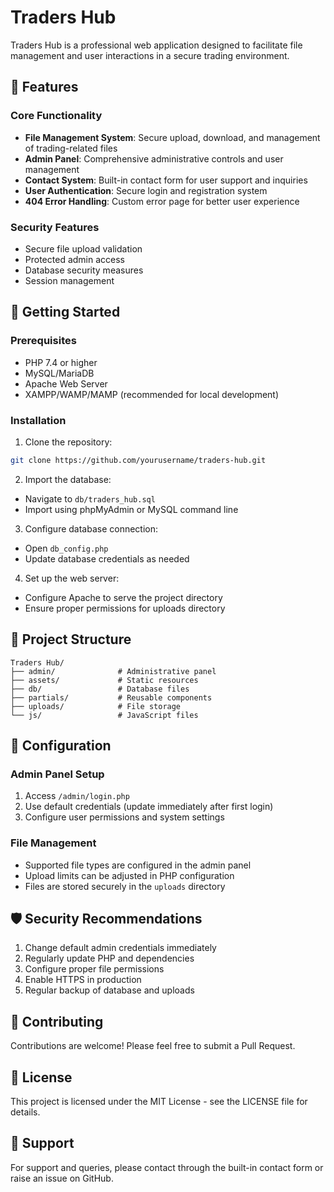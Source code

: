 # Traders Hub

Traders Hub is a professional web application designed to facilitate file management and user interactions in a secure trading environment.

## 🌟 Features

### Core Functionality
- **File Management System**: Secure upload, download, and management of trading-related files
- **Admin Panel**: Comprehensive administrative controls and user management
- **Contact System**: Built-in contact form for user support and inquiries
- **User Authentication**: Secure login and registration system
- **404 Error Handling**: Custom error page for better user experience

### Security Features
- Secure file upload validation
- Protected admin access
- Database security measures
- Session management

## 🚀 Getting Started

### Prerequisites
- PHP 7.4 or higher
- MySQL/MariaDB
- Apache Web Server
- XAMPP/WAMP/MAMP (recommended for local development)

### Installation

1. Clone the repository:
```bash
git clone https://github.com/yourusername/traders-hub.git
```

2. Import the database:
- Navigate to `db/traders_hub.sql`
- Import using phpMyAdmin or MySQL command line

3. Configure database connection:
- Open `db_config.php`
- Update database credentials as needed

4. Set up the web server:
- Configure Apache to serve the project directory
- Ensure proper permissions for uploads directory

## 📁 Project Structure

```
Traders Hub/
├── admin/              # Administrative panel
├── assets/             # Static resources
├── db/                 # Database files
├── partials/           # Reusable components
├── uploads/            # File storage
└── js/                 # JavaScript files
```

## 🔧 Configuration

### Admin Panel Setup
1. Access `/admin/login.php`
2. Use default credentials (update immediately after first login)
3. Configure user permissions and system settings

### File Management
- Supported file types are configured in the admin panel
- Upload limits can be adjusted in PHP configuration
- Files are stored securely in the `uploads` directory

## 🛡️ Security Recommendations

1. Change default admin credentials immediately
2. Regularly update PHP and dependencies
3. Configure proper file permissions
4. Enable HTTPS in production
5. Regular backup of database and uploads

## 🤝 Contributing

Contributions are welcome! Please feel free to submit a Pull Request.

## 📝 License

This project is licensed under the MIT License - see the LICENSE file for details.

## 🔗 Support

For support and queries, please contact through the built-in contact form or raise an issue on GitHub.